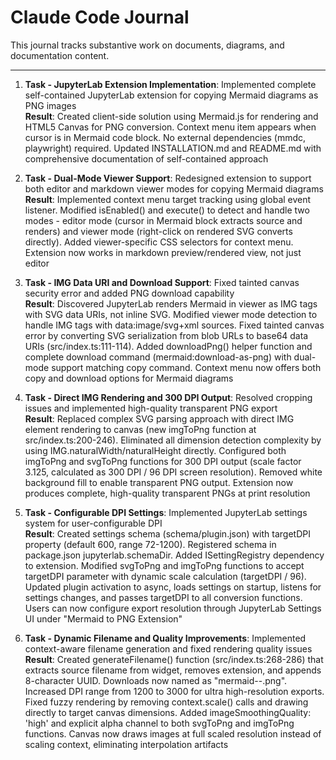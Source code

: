 # Claude Code Journal

This journal tracks substantive work on documents, diagrams, and documentation content.

---

1. **Task - JupyterLab Extension Implementation**: Implemented complete self-contained JupyterLab extension for copying Mermaid diagrams as PNG images<br>
    **Result**: Created client-side solution using Mermaid.js for rendering and HTML5 Canvas for PNG conversion. Context menu item appears when cursor is in Mermaid code block. No external dependencies (mmdc, playwright) required. Updated INSTALLATION.md and README.md with comprehensive documentation of self-contained approach

2. **Task - Dual-Mode Viewer Support**: Redesigned extension to support both editor and markdown viewer modes for copying Mermaid diagrams<br>
    **Result**: Implemented context menu target tracking using global event listener. Modified isEnabled() and execute() to detect and handle two modes - editor mode (cursor in Mermaid block extracts source and renders) and viewer mode (right-click on rendered SVG converts directly). Added viewer-specific CSS selectors for context menu. Extension now works in markdown preview/rendered view, not just editor

3. **Task - IMG Data URI and Download Support**: Fixed tainted canvas security error and added PNG download capability<br>
    **Result**: Discovered JupyterLab renders Mermaid in viewer as IMG tags with SVG data URIs, not inline SVG. Modified viewer mode detection to handle IMG tags with data:image/svg+xml sources. Fixed tainted canvas error by converting SVG serialization from blob URLs to base64 data URIs (src/index.ts:111-114). Added downloadPng() helper function and complete download command (mermaid:download-as-png) with dual-mode support matching copy command. Context menu now offers both copy and download options for Mermaid diagrams

4. **Task - Direct IMG Rendering and 300 DPI Output**: Resolved cropping issues and implemented high-quality transparent PNG export<br>
    **Result**: Replaced complex SVG parsing approach with direct IMG element rendering to canvas (new imgToPng function at src/index.ts:200-246). Eliminated all dimension detection complexity by using IMG.naturalWidth/naturalHeight directly. Configured both imgToPng and svgToPng functions for 300 DPI output (scale factor 3.125, calculated as 300 DPI / 96 DPI screen resolution). Removed white background fill to enable transparent PNG output. Extension now produces complete, high-quality transparent PNGs at print resolution

5. **Task - Configurable DPI Settings**: Implemented JupyterLab settings system for user-configurable DPI<br>
    **Result**: Created settings schema (schema/plugin.json) with targetDPI property (default 600, range 72-1200). Registered schema in package.json jupyterlab.schemaDir. Added ISettingRegistry dependency to extension. Modified svgToPng and imgToPng functions to accept targetDPI parameter with dynamic scale calculation (targetDPI / 96). Updated plugin activation to async, loads settings on startup, listens for settings changes, and passes targetDPI to all conversion functions. Users can now configure export resolution through JupyterLab Settings UI under "Mermaid to PNG Extension"

6. **Task - Dynamic Filename and Quality Improvements**: Implemented context-aware filename generation and fixed rendering quality issues<br>
    **Result**: Created generateFilename() function (src/index.ts:268-286) that extracts source filename from widget, removes extension, and appends 8-character UUID. Downloads now named as "mermaid-<filename>-<uuid>.png". Increased DPI range from 1200 to 3000 for ultra high-resolution exports. Fixed fuzzy rendering by removing context.scale() calls and drawing directly to target canvas dimensions. Added imageSmoothingQuality: 'high' and explicit alpha channel to both svgToPng and imgToPng functions. Canvas now draws images at full scaled resolution instead of scaling context, eliminating interpolation artifacts
